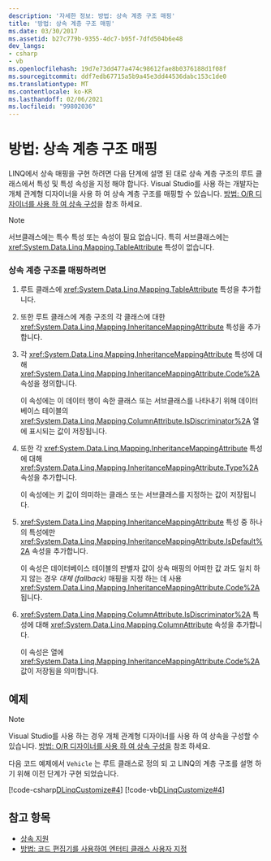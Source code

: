 ```yaml
---
description: '자세한 정보: 방법: 상속 계층 구조 매핑'
title: '방법: 상속 계층 구조 매핑'
ms.date: 03/30/2017
ms.assetid: b27c779b-9355-4dc7-b95f-7dfd504b6e48
dev_langs:
- csharp
- vb
ms.openlocfilehash: 19d7e73dd477a474c98612fae8b0376188d1f08f
ms.sourcegitcommit: ddf7edb67715a5b9a45e3dd44536dabc153c1de0
ms.translationtype: MT
ms.contentlocale: ko-KR
ms.lasthandoff: 02/06/2021
ms.locfileid: "99802036"
---
```

# <a name="how-to-map-inheritance-hierarchies"></a>방법: 상속 계층 구조 매핑

LINQ에서 상속 매핑을 구현 하려면 다음 단계에 설명 된 대로 상속 계층 구조의 루트 클래스에서 특성 및 특성 속성을 지정 해야 합니다. Visual Studio를 사용 하는 개발자는 개체 관계형 디자이너을 사용 하 여 상속 계층 구조를 매핑할 수 있습니다. [방법: O/R 디자이너를 사용 하 여 상속 구성](/visualstudio/data-tools/how-to-configure-inheritance-by-using-the-o-r-designer)을 참조 하세요.  
  
> [!NOTE]
> 서브클래스에는 특수 특성 또는 속성이 필요 없습니다. 특히 서브클래스에는 <xref:System.Data.Linq.Mapping.TableAttribute> 특성이 없습니다.  
  
### <a name="to-map-an-inheritance-hierarchy"></a>상속 계층 구조를 매핑하려면  
  
1. 루트 클래스에 <xref:System.Data.Linq.Mapping.TableAttribute> 특성을 추가합니다.  
  
2. 또한 루트 클래스에 계층 구조의 각 클래스에 대한 <xref:System.Data.Linq.Mapping.InheritanceMappingAttribute> 특성을 추가합니다.  
  
3. 각 <xref:System.Data.Linq.Mapping.InheritanceMappingAttribute> 특성에 대해 <xref:System.Data.Linq.Mapping.InheritanceMappingAttribute.Code%2A> 속성을 정의합니다.  
  
     이 속성에는 이 데이터 행이 속한 클래스 또는 서브클래스를 나타내기 위해 데이터베이스 테이블의 <xref:System.Data.Linq.Mapping.ColumnAttribute.IsDiscriminator%2A> 열에 표시되는 값이 저장됩니다.  
  
4. 또한 각 <xref:System.Data.Linq.Mapping.InheritanceMappingAttribute> 특성에 대해 <xref:System.Data.Linq.Mapping.InheritanceMappingAttribute.Type%2A> 속성을 추가합니다.  
  
     이 속성에는 키 값이 의미하는 클래스 또는 서브클래스를 지정하는 값이 저장됩니다.  
  
5. <xref:System.Data.Linq.Mapping.InheritanceMappingAttribute> 특성 중 하나의 특성에만 <xref:System.Data.Linq.Mapping.InheritanceMappingAttribute.IsDefault%2A> 속성을 추가합니다.  
  
     이 속성은 데이터베이스 테이블의 판별자 값이 상속 매핑의 어떠한 값 과도 일치 하지 않는 경우 *대체 (fallback)* 매핑을 지정 하는 데 사용 <xref:System.Data.Linq.Mapping.InheritanceMappingAttribute.Code%2A> 됩니다.  
  
6. <xref:System.Data.Linq.Mapping.ColumnAttribute.IsDiscriminator%2A> 특성에 대해 <xref:System.Data.Linq.Mapping.ColumnAttribute> 속성을 추가합니다.  
  
     이 속성은 열에 <xref:System.Data.Linq.Mapping.InheritanceMappingAttribute.Code%2A> 값이 저장됨을 의미합니다.  
  
## <a name="example"></a>예제  
  
> [!NOTE]
> Visual Studio를 사용 하는 경우 개체 관계형 디자이너를 사용 하 여 상속을 구성할 수 있습니다. [방법: O/R 디자이너를 사용 하 여 상속 구성을](/visualstudio/data-tools/how-to-configure-inheritance-by-using-the-o-r-designer) 참조 하세요.  
  
 다음 코드 예제에서 `Vehicle` 는 루트 클래스로 정의 되 고 LINQ의 계층 구조를 설명 하기 위해 이전 단계가 구현 되었습니다.  
  
 [!code-csharp[DLinqCustomize#4](../../../../../../samples/snippets/csharp/VS_Snippets_Data/DLinqCustomize/cs/Program.cs#4)]
 [!code-vb[DLinqCustomize#4](../../../../../../samples/snippets/visualbasic/VS_Snippets_Data/DLinqCustomize/vb/Module1.vb#4)]  
  
## <a name="see-also"></a>참고 항목

- [상속 지원](inheritance-support.md)
- [방법: 코드 편집기를 사용하여 엔터티 클래스 사용자 지정](how-to-customize-entity-classes-by-using-the-code-editor.md)
